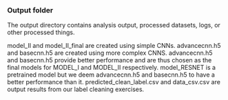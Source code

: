 ### Output folder

The output directory contains analysis output, processed datasets, logs, or other processed things.

model_II and model_II_final are created using simple CNNs. advancecnn.h5 and basecnn.h5 are created using more complex CNNS. advancecnn.h5 and basecnn.h5 provide better performance and are thus chosen as the final models for MODEL_I and MODEL_II respectively. model_RESNET is a pretrained model but we deem advancecnn.h5 and basecnn.h5 to have a better performance than it. predicted_clean_label.csv and data_csv.csv are output results from our label cleaning exercises.
